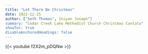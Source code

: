 ```yaml
---
title: "Let There Be Christmas"
date: 2022-12-25
author: ["Seth Thomas", Iniyan Joseph"]
summary: "Cedar Creek Lake Methodist Church Christmas Cantata" 
showToc: true
disableAnchoredHeadings: false
---
```

{{< youtube f2X2m_pDQNw >}}
